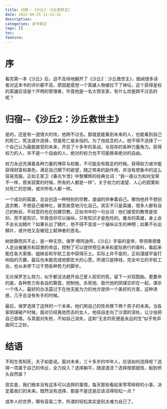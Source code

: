 ```yaml
---
title: 归宿--《沙丘2：沙丘救世主》
date: 2022-04-25 11:22:31
description: 
categories: 读书笔记
tags: [] 
toc: 
feature: 
---
```


# 序
看完第一本《沙丘》后，迫不及待地翻开了《沙丘2：沙丘救世主》，据闻很多读者对这本书的评价都不高，原因是感觉一个英雄人物被拉下了神坛，这个获得皇权的英雄应该是个开明的管理者，毕竟他是一名大预言家，有什么坎是跨不过去的呢？

<!-- more -->

# 归宿--《沙丘2：沙丘救世主》

是的，还是有一道很大的坎，他跨不过去。那就是能看到未来的人，也能看到自己的死亡。死法或许选择，但是死亡是永恒的。为了他挂念的人，他不得不选择了一个自己认为最能接受的未来，开启了十多年的圣战，与现存的各种力量角力。获得权力的人，并不是一个自由的人，绝对的权力也不可能换来绝对的自由。

权力永远充满着各种力量的博弈与权衡，不可能会有稳定的时候。获得权力或许能获得财富和美色，满足自己眼下的欲望，随之带来的副作用，并没有想象中的这么容易克服。正如王家卫《春光乍泄》中黎耀辉的经典台词：“我一直以为和何宝荣不一样，原来寂寞的时候，所有的人都是一样”。关于权力的渴望、人心的寂寞和对死亡的恐惧，或许所有人都一样。

一个成功的英雄，总会创造一种特别的宗教，虔诚的供奉着自己。哪怕他并不想创造宗教，不想自己被神化，甚至故意地污化自己。其实不只是英雄，很多人都有自己的粉丝，不经意的也在创建宗教。正如书中的一句台词：他们接受的教育是信仰，而不是知识，毕竟信仰可以操纵，只有知识才是危险的。屠龙的英雄，身上会不会长出鳞片？如果长出了鳞片，他不得不变成一个操纵众生的神明；如果不长出鳞片，或许他又会被冠上弑神者的恶名。

树欲静而风不止，是一种无奈。保罗·穆阿迪布，《沙丘》宇宙的皇帝，带领弗德曼人走出被屠杀和奴隶的命运，控制了可以提供预见未来和星际旅行的香料，看起来能在各大家族、姐妹会和宇航工会中获得乐土。实际上并不是的，正如漫威宇宙打响指的灭霸，最后也未能完成他那宏大的心愿。所谓只是挣钱，完全中立的宇航工会，也从未停下过干预各种势力的脚步。

无论保罗怎么努力，似乎都没法避开自己爱人契尼的死，留下一对双胞胎。更要命的是，各种势力有各自的算盘，控制他、杀死他、取代他的阴谋交织在一起，谋杀一个伟人，最好的办法莫过于在他无能为力的地方提供一个美好的方案，这种诱惑，几乎总没有失手的时候。

最后，保罗选择了这样的一个未来，他们用自己的性命换下两个孩子的未来。当各家阴谋破产时候，面对已经离他而去的女人，他径自走向了沙漠的深处，让沙虫把自己吞噬。与其面对失败，不如自己消失，这和“无言的死便是永远的生”似乎有异曲同工之妙。

# 结语

不知生焉知死，夫子如是说。面对未来，三十多岁的中年人，应该如何选择呢？选择一项属于自己的伟业，全力投入？选择躺平，随波逐流？选择按部就班，船到桥头自然直？

现实是，我们根本没有这多可以选择的事情，每天那些看起来零零碎碎的小事，决定着我们的未来。既然没有选择，那是不是还是应该活得轻松一点？

成年人的世界，哪有容易二字，所谓的轻松其实是别太难为自己了。